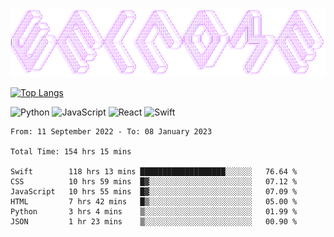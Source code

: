 
![ezcv logo](https://raw.githubusercontent.com/adammgerber/images/main/Welcome.png)

[![Top Langs](https://github-readme-stats.vercel.app/api/top-langs/?username=adammgerber&layout=compact)](https://github.com/anuraghazra/github-readme-stats)

![Python](https://img.shields.io/badge/python-3670A0?style=for-the-badge&logo=python&logoColor=ffdd54)
![JavaScript](https://img.shields.io/badge/javascript-%23323330.svg?style=for-the-badge&logo=javascript&logoColor=%23F7DF1E)
![React](https://img.shields.io/badge/react-%2320232a.svg?style=for-the-badge&logo=react&logoColor=%2361DAFB)
![Swift](https://img.shields.io/badge/swift-F54A2A?style=for-the-badge&logo=swift&logoColor=white)

<!--📊 &nbsp;**Time spent coding**-->

<!--START_SECTION:waka-->

```text
From: 11 September 2022 - To: 08 January 2023

Total Time: 154 hrs 15 mins

Swift        118 hrs 13 mins ███████████████████░░░░░░   76.64 %
CSS          10 hrs 59 mins  █▓░░░░░░░░░░░░░░░░░░░░░░░   07.12 %
JavaScript   10 hrs 55 mins  █▓░░░░░░░░░░░░░░░░░░░░░░░   07.09 %
HTML         7 hrs 42 mins   █▒░░░░░░░░░░░░░░░░░░░░░░░   05.00 %
Python       3 hrs 4 mins    ▒░░░░░░░░░░░░░░░░░░░░░░░░   01.99 %
JSON         1 hr 23 mins    ▒░░░░░░░░░░░░░░░░░░░░░░░░   00.90 %
```

<!--END_SECTION:waka-->

